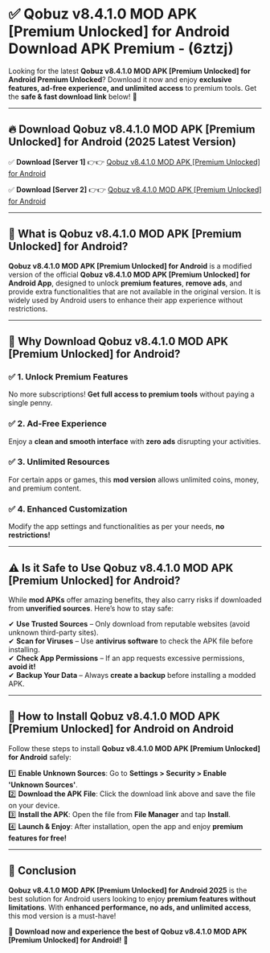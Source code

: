 
# ✅ Qobuz v8.4.1.0 MOD APK [Premium Unlocked] for Android Download APK Premium -  (6ztzj) 

Looking for the latest **Qobuz v8.4.1.0 MOD APK [Premium Unlocked] for Android Premium Unlocked**? Download it now and enjoy **exclusive features, ad-free experience, and unlimited access** to premium tools. Get the **safe & fast download link** below! 🚀

---

## 🔥 Download Qobuz v8.4.1.0 MOD APK [Premium Unlocked] for Android (2025 Latest Version)

✅ **Download [Server 1]** 👉👉 [Qobuz v8.4.1.0 MOD APK [Premium Unlocked] for Android ](https://apkcomod.com?title=Qobuz_v8.4.1.0_MOD_APK_[Premium_Unlocked]_for_Android)  

✅ **Download [Server 2]** 👉👉 [Qobuz v8.4.1.0 MOD APK [Premium Unlocked] for Android ](https://apkcomod.com?title=Qobuz_v8.4.1.0_MOD_APK_[Premium_Unlocked]_for_Android)  


---

## 📌 What is Qobuz v8.4.1.0 MOD APK [Premium Unlocked] for Android?

**Qobuz v8.4.1.0 MOD APK [Premium Unlocked] for Android** is a modified version of the official **Qobuz v8.4.1.0 MOD APK [Premium Unlocked] for Android App**, designed to unlock **premium features**, **remove ads**, and provide extra functionalities that are not available in the original version. It is widely used by Android users to enhance their app experience without restrictions.

---

## 🌟 Why Download Qobuz v8.4.1.0 MOD APK [Premium Unlocked] for Android?

### ✅ 1. Unlock Premium Features
No more subscriptions! **Get full access to premium tools** without paying a single penny.

### ✅ 2. Ad-Free Experience
Enjoy a **clean and smooth interface** with **zero ads** disrupting your activities.

### ✅ 3. Unlimited Resources
For certain apps or games, this **mod version** allows unlimited coins, money, and premium content.

### ✅ 4. Enhanced Customization
Modify the app settings and functionalities as per your needs, **no restrictions!**

---

## ⚠️ Is it Safe to Use Qobuz v8.4.1.0 MOD APK [Premium Unlocked] for Android?

While **mod APKs** offer amazing benefits, they also carry risks if downloaded from **unverified sources**. Here’s how to stay safe:

✔ **Use Trusted Sources** – Only download from reputable websites (avoid unknown third-party sites).  
✔ **Scan for Viruses** – Use **antivirus software** to check the APK file before installing.  
✔ **Check App Permissions** – If an app requests excessive permissions, **avoid it!**  
✔ **Backup Your Data** – Always **create a backup** before installing a modded APK.

---

## 📲 How to Install Qobuz v8.4.1.0 MOD APK [Premium Unlocked] for Android on Android

Follow these steps to install **Qobuz v8.4.1.0 MOD APK [Premium Unlocked] for Android** safely:

1️⃣ **Enable Unknown Sources**: Go to **Settings > Security > Enable 'Unknown Sources'**.  
2️⃣ **Download the APK File**: Click the download link above and save the file on your device.  
3️⃣ **Install the APK**: Open the file from **File Manager** and tap **Install**.  
4️⃣ **Launch & Enjoy**: After installation, open the app and enjoy **premium features for free!**

---

## 🚀 Conclusion

**Qobuz v8.4.1.0 MOD APK [Premium Unlocked] for Android 2025** is the best solution for Android users looking to enjoy **premium features without limitations**. With **enhanced performance, no ads, and unlimited access**, this mod version is a must-have!

🔻 **Download now and experience the best of Qobuz v8.4.1.0 MOD APK [Premium Unlocked] for Android!** 🔻

